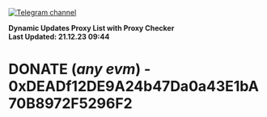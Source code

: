 [![Telegram channel](https://img.shields.io/endpoint?url=https://runkit.io/damiankrawczyk/telegram-badge/branches/master?url=https://t.me/n4z4v0d)](https://t.me/n4z4v0d) 

**Dynamic Updates Proxy List with Proxy Checker**  
**Last Updated: 21.12.23 09:44**

# DONATE (_any evm_) - 0xDEADf12DE9A24b47Da0a43E1bA70B8972F5296F2
